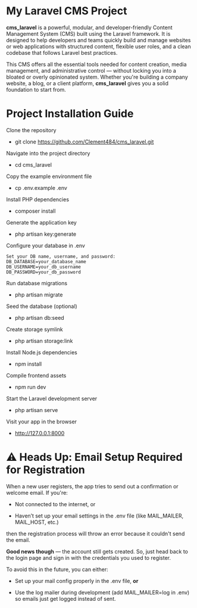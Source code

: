 # My Laravel CMS Project


**cms_laravel** is a powerful, modular, and developer-friendly Content Management System (CMS) built using the Laravel framework. It is designed to help developers and teams quickly build and manage websites or web applications with structured content, flexible user roles, and a clean codebase that follows Laravel best practices.

This CMS offers all the essential tools needed for content creation, media management, and administrative control — without locking you into a bloated or overly opinionated system. Whether you're building a company website, a blog, or a client platform, **cms_laravel** gives you a solid foundation to start from.

# Project Installation Guide

Clone the repository
- git clone https://github.com/Clement484/cms_laravel.git

Navigate into the project directory
- cd cms_laravel

Copy the example environment file
- cp .env.example .env

Install PHP dependencies
- composer install

Generate the application key
- php artisan key:generate

Configure your database in .env

    Set your DB name, username, and password:
    DB_DATABASE=your_database_name  
    DB_USERNAME=your_db_username  
    DB_PASSWORD=your_db_password

Run database migrations
- php artisan migrate

Seed the database (optional)
- php artisan db:seed

Create storage symlink
- php artisan storage:link

Install Node.js dependencies
- npm install

Compile frontend assets
- npm run dev

Start the Laravel development server
- php artisan serve

Visit your app in the browser
- http://127.0.0.1:8000

  

# ⚠️ Heads Up: Email Setup Required for Registration

When a new user registers, the app tries to send out a confirmation or welcome email. If you're:

- Not connected to the internet, or

- Haven’t set up your email settings in the .env file (like MAIL_MAILER, MAIL_HOST, etc.)

then the registration process will throw an error because it couldn't send the email.

**Good news though** — the account still gets created. So, just head back to the login page and sign in with the credentials you used to register.

To avoid this in the future, you can either:

- Set up your mail config properly in the .env file, **or**

- Use the log mailer during development (add MAIL_MAILER=log in .env) so emails just get logged instead of sent.

